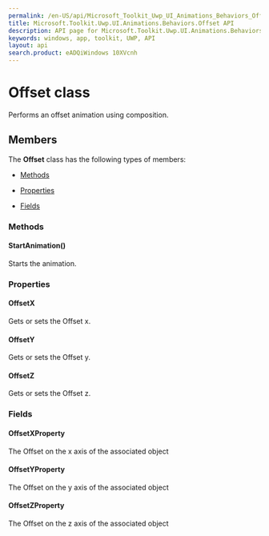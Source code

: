 ```yaml
---
permalink: /en-US/api/Microsoft_Toolkit_Uwp_UI_Animations_Behaviors_Offset.htm
title: Microsoft.Toolkit.Uwp.UI.Animations.Behaviors.Offset API 
description: API page for Microsoft.Toolkit.Uwp.UI.Animations.Behaviors.Offset
keywords: windows, app, toolkit, UWP, API
layout: api
search.product: eADQiWindows 10XVcnh
---
```



# Offset class

Performs an offset animation using composition.

## Members

The **Offset** class has the following types of members:

* [Methods](#Methods)

* [Properties](#Properties)

* [Fields](#Fields)

### Methods

#### StartAnimation()

Starts the animation.



### Properties

#### OffsetX

Gets or sets the Offset x.



#### OffsetY

Gets or sets the Offset y.



#### OffsetZ

Gets or sets the Offset z.



### Fields

#### OffsetXProperty

The Offset on the x axis of the associated object



#### OffsetYProperty

The Offset on the y axis of the associated object



#### OffsetZProperty

The Offset on the z axis of the associated object


